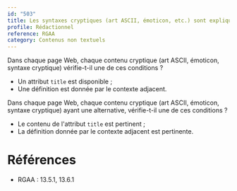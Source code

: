 ```yaml
---
id: "503"
title: Les syntaxes cryptiques (art ASCII, émoticon, etc.) sont expliquées.
profile: Rédactionnel
reference: RGAA
category: Contenus non textuels
---
```


Dans chaque page Web, chaque contenu cryptique (art ASCII, émoticon, syntaxe cryptique) vérifie-t-il une de ces conditions ?
* Un attribut `title` est disponible ;
* Une définition est donnée par le contexte adjacent.

Dans chaque page Web, chaque contenu cryptique (art ASCII, émoticon, syntaxe cryptique) ayant une alternative, vérifie-t-il une de ces conditions ?
* Le contenu de l'attribut `title` est pertinent ;
* La définition donnée par le contexte adjacent est pertinente.

# Références

*   RGAA : 13.5.1, 13.6.1
